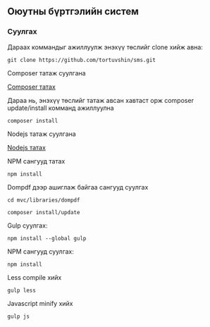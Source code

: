 
## Оюутны бүртгэлийн систем

### Суулгах

Дараах коммандыг ажиллуулж энэхүү төслийг clone хийж авна:

```
git clone https://github.com/tortuvshin/sms.git
```

Composer татаж суулгана

[Composer татах](https://getcomposer.org/download/)

Дараа нь, энэхүү төслийг татаж авсан хавтаст орж composer update/install комманд ажиллуулна

```
composer install
```

Nodejs татаж суулгана 

[Nodejs татах](https://nodejs.org/en/download/)

NPM сангууд татах

```
npm install
```


Dompdf дээр ашиглаж байгаа сангууд суулгах

```
cd mvc/libraries/dompdf
```

```
composer install/update
```
 
Gulp суулгах:

```
npm install --global gulp
```
NPM сангууд суулгах:

```
npm install 
```

Less compile хийх 

```
gulp less
```
Javascript minify хийх

```
gulp js
```

